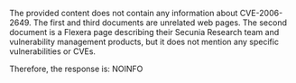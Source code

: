 The provided content does not contain any information about CVE-2006-2649. The first and third documents are unrelated web pages. The second document is a Flexera page describing their Secunia Research team and vulnerability management products, but it does not mention any specific vulnerabilities or CVEs.

Therefore, the response is: NOINFO